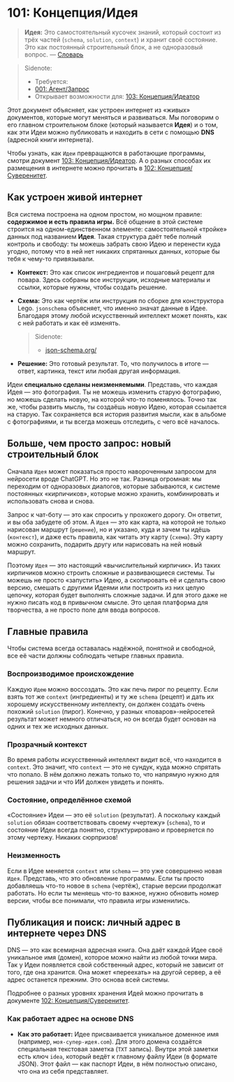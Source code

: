 # 101: Концепция/Идея

> **Идея:** Это самостоятельный кусочек знаний, который состоит из трёх частей (`schema`, `solution`, `context`) и хранит своё состояние. Это как постоянный строительный блок, а не одноразовый вопрос. — [Словарь](./000_glossary.md)

> Sidenote:
>
> - Требуется:
> - [001: Агент/Запрос](./001_agent_request.md)
> - Открывает возможности для: [103: Концепция/Идеатор](./103_concept_ideator.md)

Этот документ объясняет, как устроен интернет из «живых» документов, которые могут меняться и развиваться. Мы поговорим о его главном строительном блоке (который называется **Идея**) и о том, как эти Идеи можно публиковать и находить в сети с помощью **DNS** (адресной книги интернета).

Чтобы узнать, как `Идеи` превращаются в работающие программы, смотри документ [103: Концепция/Идеатор](./103_concept_ideator.md). А о разных способах их размещения в интернете можно прочитать в [102: Концепция/Суверенитет](./102_concept_sovereignty.md).

## Как устроен живой интернет

Вся система построена на одном простом, но мощном правиле: **содержимое и есть правила игры.** Всё общение в этой системе строится на одном-единственном элементе: самостоятельной «тройке» данных под названием **Идея**. Такая структура даёт тебе полный контроль и свободу: ты можешь забрать свою Идею и перенести куда угодно, потому что в ней нет никаких спрятанных данных, которые бы тебя к чему-то привязывали.

- **Контекст:** Это как список ингредиентов и пошаговый рецепт для повара. Здесь собраны все инструкции, исходные материалы и ссылки, которые нужны, чтобы создать решение.
- **Схема:** Это как чертёж или инструкция по сборке для конструктора Lego. `jsonschema` объясняет, что именно значат данные в Идее. Благодаря этому любой искусственный интеллект может понять, как с ней работать и как её изменять.

  > Sidenote:
  >
  > - [json-schema.org/](https://json-schema.org/)

- **Решение:** Это готовый результат. То, что получилось в итоге — ответ, картинка, текст или любая другая информация.

Идеи **специально сделаны неизменяемыми**. Представь, что каждая Идея — это фотография. Ты не можешь изменить старую фотографию, но можешь сделать новую, на которой что-то поменялось. Точно так же, чтобы развить мысль, ты создаёшь новую Идею, которая ссылается на старую. Так сохраняется вся история развития мысли, как в альбоме с фотографиями, и ты всегда можешь отследить, с чего всё началось.

## Больше, чем просто запрос: новый строительный блок

Сначала `Идея` может показаться просто навороченным запросом для нейросети вроде ChatGPT. Но это не так. Разница огромная: мы переходим от одноразовых диалогов, которые забываются, к системе постоянных «кирпичиков», которые можно хранить, комбинировать и использовать снова и снова.

Запрос к чат-боту — это как спросить у прохожего дорогу. Он ответит, и вы оба забудете об этом. А `Идея` — это как карта, на которой не только нарисован маршрут (`решение`), но и указано, куда и зачем ты идёшь (`контекст`), и даже есть правила, как читать эту карту (`схема`). Эту карту можно сохранить, подарить другу или нарисовать на ней новый маршрут.

Поэтому `Идея` — это настоящий «вычислительный кирпичик». Из таких кирпичиков можно строить сложные и развивающиеся системы. Ты можешь не просто «запустить» Идею, а скопировать её и сделать свою версию, смешать с другими Идеями или построить из них целую цепочку, которая будет выполнять сложные задачи. И для этого даже не нужно писать код в привычном смысле. Это целая платформа для творчества, а не просто поле для ввода вопросов.

## Главные правила

Чтобы система всегда оставалась надёжной, понятной и свободной, все её части должны соблюдать четыре главных правила.

### Воспроизводимое происхождение

Каждую `Идею` можно воссоздать. Это как печь пирог по рецепту. Если взять тот же `context` (ингредиенты) и ту же `schema` (рецепт) и дать их хорошему искусственному интеллекту, он должен создать очень похожий `solution` (пирог). Конечно, у разных «поваров»-нейросетей результат может немного отличаться, но он всегда будет основан на одних и тех же исходных данных.

### Прозрачный контекст

Во время работы искусственный интеллект видит всё, что находится в `context`. Это значит, что `context` — это не сундук, куда можно спрятать что попало. В нём должно лежать только то, что напрямую нужно для решения задачи и что ИИ должен увидеть и понять.

### Состояние, определённое схемой

«Состояние» Идеи — это её `solution` (результат). А поскольку каждый `solution` обязан соответствовать своему «чертежу» (`schema`), то и состояние Идеи всегда понятно, структурировано и проверяется по этому чертежу. Никаких сюрпризов!

### Неизменность

Если в Идее меняется `context` или `schema` — это уже совершенно новая `Идея`. Представь, что это обновление программы. Если ты просто добавляешь что-то новое в `schema` (чертёж), старые версии продолжат работать. Но если ты меняешь что-то важное, нужно обновить номер версии, чтобы все понимали, что правила игры изменились.

## Публикация и поиск: личный адрес в интернете через DNS

DNS — это как всемирная адресная книга. Она даёт каждой Идее своё уникальное имя (домен), которое можно найти из любой точки мира. Так у Идеи появляется свой собственный адрес, который не зависит от того, где она хранится. Она может «переехать» на другой сервер, а её адрес останется прежним. Это основа всей системы.

Подробнее о разных уровнях хранения Идей можно прочитать в документе [102: Концепция/Суверенитет](./102_concept_sovereignty.md).

### Как работает адрес на основе DNS

- **Как это работает:** Идее присваивается уникальное доменное имя (например, `моя-супер-идея.com`). Для этого домена создаётся специальная текстовая заметка (`TXT` запись). Внутри этой заметки есть ключ `idea`, который ведёт к главному файлу Идеи (в формате JSON). Этот файл — как паспорт Идеи, в нём полностью описано, что она из себя представляет.